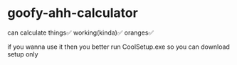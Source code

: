 # goofy-ahh-calculator
can calculate things✅ working(kinda)✅ oranges✅

if you wanna use it then you better run CoolSetup.exe
so you can download setup only
